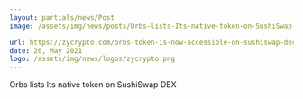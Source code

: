 ```yaml
---
layout: partials/news/Post
image: /assets/img/news/posts/Orbs-lists-Its-native-token-on-SushiSwap-DEX-zycrypto.jpeg

url: https://zycrypto.com/orbs-token-is-now-accessible-on-sushiswap-decentralized-exchange/
date: 20, May 2021
logo: /assets/img/news/logos/zycrypto.png
---
```


Orbs lists Its native token on SushiSwap DEX